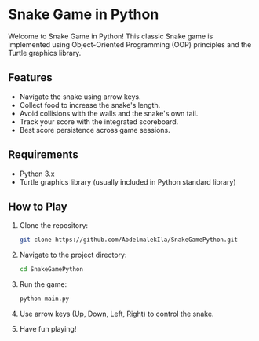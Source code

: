 # Snake Game in Python

Welcome to Snake Game in Python! This classic Snake game is implemented using Object-Oriented Programming (OOP) principles and the Turtle graphics library.

## Features

- Navigate the snake using arrow keys.
- Collect food to increase the snake's length.
- Avoid collisions with the walls and the snake's own tail.
- Track your score with the integrated scoreboard.
- Best score persistence across game sessions.

## Requirements

- Python 3.x
- Turtle graphics library (usually included in Python standard library)

## How to Play

1. Clone the repository:

    ```bash
    git clone https://github.com/AbdelmalekIla/SnakeGamePython.git
    ```

2. Navigate to the project directory:

    ```bash
    cd SnakeGamePython
    ```

3. Run the game:

    ```bash
    python main.py
    ```

4. Use arrow keys (Up, Down, Left, Right) to control the snake.

5. Have fun playing!
